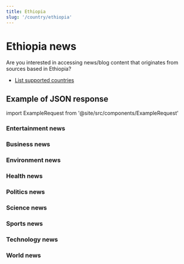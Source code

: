```yaml
---
title: Ethiopia
slug: '/country/ethiopia'
---
```


# Ethiopia news

Are you interested in accessing news/blog content that originates from sources based in Ethiopia?

- [List supported countries](/articles/countries)

## Example of JSON response

import ExampleRequest from '@site/src/components/ExampleRequest'

### Entertainment news
<ExampleRequest url="https://apitube.io/v1/news/articles?limit=2&category=news/Arts_and_Entertainment&country=et"></ExampleRequest>

### Business news
<ExampleRequest url="https://apitube.io/v1/news/articles?limit=2&category=news/Business&country=et"></ExampleRequest>

### Environment news
<ExampleRequest url="https://apitube.io/v1/news/articles?limit=2&category=news/Environment&country=et"></ExampleRequest>

### Health news
<ExampleRequest url="https://apitube.io/v1/news/articles?limit=2&category=news/Health&country=et"></ExampleRequest>

### Politics news
<ExampleRequest url="https://apitube.io/v1/news/articles?limit=2&category=news/Politics&country=et"></ExampleRequest>

### Science news
<ExampleRequest url="https://apitube.io/v1/news/articles?limit=2&category=news/Science&country=et"></ExampleRequest>

### Sports news
<ExampleRequest url="https://apitube.io/v1/news/articles?limit=2&category=news/Sports&country=et"></ExampleRequest>

### Technology news
<ExampleRequest url="https://apitube.io/v1/news/articles?limit=2&category=news/Technology&country=et"></ExampleRequest>

### World news
<ExampleRequest url="https://apitube.io/v1/news/articles?limit=2&category=news/World&country=et"></ExampleRequest>
